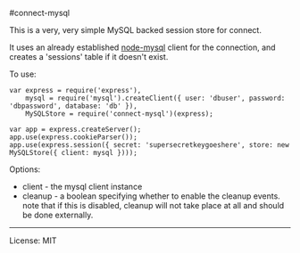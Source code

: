 #connect-mysql

This is a very, very simple MySQL backed session store for connect.

It uses an already established [node-mysql](https://github.com/felixge/node-mysql) client for the connection, and creates a 'sessions' table if it doesn't exist.


To use:

    var express = require('express'),
        mysql = require('mysql').createClient({ user: 'dbuser', password: 'dbpassword', database: 'db' }),
        MySQLStore = require('connect-mysql')(express);
    
    var app = express.createServer();
    app.use(express.cookieParser());
    app.use(express.session({ secret: 'supersecretkeygoeshere', store: new MySQLStore({ client: mysql })));


Options:
    
* client - the mysql client instance
* cleanup - a boolean specifying whether to enable the cleanup events. note that if this is disabled, cleanup will not take place at all and should be done externally.

-----
License: MIT
